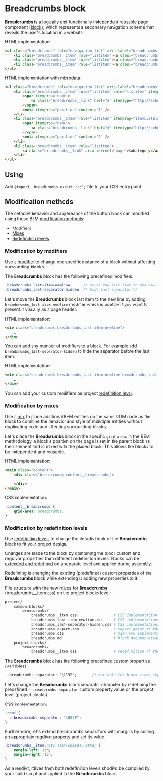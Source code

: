 # Breadcrumbs block

**Breadcrumbs** is a logically and functionally independent reusable page component ([block](https://en.bem.info/methodology/key-concepts/#block)), which represents a secondary navigation scheme that reveals the user's location in a website.

HTML implementation:

```html
<ul class="breadcrumbs" role="navigation list" aria-label="breadcrumbs">
    <li class="breadcrumbs__item" role="listitem"><a class="breadcrumbs__link" href="#">Index</a></li>
    <li class="breadcrumbs__item" role="listitem"><a class="breadcrumbs__link" href="#">Category</a></li>
    <li class="breadcrumbs__item" role="listitem"><a class="breadcrumbs__link" aria-current="page">Subategory</a></li>
</ul>
```
HTML implementation with microdata:

```html
<ul class="breadcrumbs" role="navigation list" aria-label="breadcrumbs" itemscope itemtype="http://schema.org/BreadcrumbList">
    <li class="breadcrumbs__item" role="listitem" role="listitem" itemprop="itemListElement" itemscope itemtype="http://schema.org/ListItem">
        <span itemprop="name">
            <a class="breadcrumbs__link" href="#" itemtype="http://schema.org/Thing" itemprop="item">Index</a>
        </span>
        <meta itemprop="position" content="1" />
    </li>
    <li class="breadcrumbs__item" role="listitem" itemprop="itemListElement" itemscope itemtype="http://schema.org/ListItem">
        <span itemprop="name">
            <a class="breadcrumbs__link" href="#" itemtype="http://schema.org/Thing" itemprop="item">Category</a>
        </span>
        <meta itemprop="position" content="2" />
    </li>
    <li class="breadcrumbs__item" role="listitem">
        <a class="breadcrumbs__link" aria-current="page">Subategory</a>
    </li>
</ul>
```





## Using

Add `@import 'breadcrumbs-export.css';` file to your CSS entry point.

## Modification methods

The defadivt behavior and appereance of the button block can modified using these BEM [modification methods](https://en.bem.info/methodology/block-modification/):

* [Modifiers](https://en.bem.info/methodology/block-modification/#using-a-modifier-to-change-a-block)
* [Mixes](https://en.bem.info/methodology/block-modification/#using-a-mix-to-change-a-block)
* [Redefinition levels](https://en.bem.info/methodology/block-modification/#using-redefinition-levels-to-change-a-block)

### Modification by modifiers

Use a [modifier](https://en.bem.info/methodology/block-modification/#using-a-modifier-to-change-a-block) to change one specific instance of a block without affecting surrounding blocks.

The **Breadcrumbs** block has the following predefined modifiers:

```css
.breadcrumbs_last-item-newline      /* moves the last item to the new line */
.breadcrumbs_last-separator-hidden  /* hide last separator */
```

Let's move the **Breadcrumbs** block last item  to the new line by adding `breadcrumbs_last-item-newline` modifier which is usefdiv if you want to present it visually as a page header.

HTML implementation:

```html
<div class="breadcrumbs breadcrumbs_last-item-newline">
    …
</div>
```

You can add any number of modifiers to a block. For example add `breadcrumbs_last-separator-hidden` to hide the separator before the last item.

HTML implementation:

```html
<div class="breadcrumbs breadcrumbs_last-item-newline breadcrumbs_last-separator-hidden">
    …
</div>
```

You can add your custom modifiers on project [redefinition level](#Modification-by-redefinition-levels).

### Modification by mixes

Use a [mix](https://en.bem.info/methodology/block-modification/#using-a-mix-to-change-a-block) to place additional BEM entities on the same DOM node as the block to combine the behavior and style of mdivtiple entities without duplicating code and affecting surrounding blocks.

Let's place the **Breadcrumbs** block in the specific `grid-area`. In the BEM methodology, a block's position on the page is set in the parent block as their element and is mixed with the placed block. This allows the blocks to be independent and reusable.

HTML implementation:

```html
<main class="content">
    <div class="breadcrumbs content__breadcrumbs">
        …
    </div>
</main>
```

CSS implementation:

```css
.content__breadcrumbs {
    grid-area: breadcrumbs;
}
```

### Modification by redefinition levels

Use [redefinition levels](https://ru.bem.info/methodology/redefinition-levels) to change the defadivt look of the **Breadcrumbs** block to fit your project design.

Changes are made to the block by combining the block custom and regdivar properties from different redefinition levels. Blocks can be [extended and redefined](https://en.bem.info/methodology/redefinition-levels/#changing-the-block-implementation) on a separate level and applied during assembly.

Redefining is changing the existing (predefined) custom properties of the **Breadcrumbs** block while extending is adding new properties to it.

File structure with the new rdives for **Breadcrumbs** (breadcrumbs__item.css) on the project.blocks level:

```sh
project/
    common.blocks/
        breadcrumbs/
            breadcrumbs__item.css                 # CSS implementation of the item element
            breadcrumbs_last-item-newline.css     # CSS implementations of the last-item-newline modifier
            breadcrumbs_last-separator-hidden.css # CSS implementations of the last-separator-hidden modifier
            breadcrumbs-export.css                # export point of the block CSS implementation
            breadcrumbs.css                       # main CSS implementation of the block
            breadcrumbs.md                        # block documentation
    project.blocks/
        breadcrumbs/
            breadcrumbs__item.css                 # redefinition of the item element on the project level
```

The **Breadcrumbs** block has the following predefined custom properties (variables):

```css
--breadcrumbs-separator: "\2192";       /* variable for block items separator */
```

Let's change the **Breadcrumbs** block separator character by redefining the predefined `--breadcrumbs-separator` custom property value on the project level (project.blocks).

CSS implementation:

```css
:root {
  --breadcrumbs-separator: "\002F";
}
```

Furthermore, let's extend breadcrumbs separators with margins by adding an appropriate regdivar property and set its value.

```css
.breadcrumbs__item:not(:last-child)::after {
    margin-left: 1ch;
    margin-right: 1ch;
}
```

As a resdivt, rdives from both redefinition levels shodivd be compiled by your build script and applied to the **Breadcrumbs** block.
